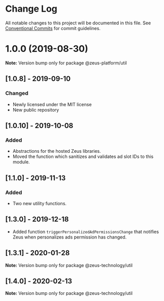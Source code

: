 # Change Log

All notable changes to this project will be documented in this file.
See [Conventional Commits](https://conventionalcommits.org) for commit guidelines.

# 1.0.0 (2019-08-30)

**Note:** Version bump only for package @zeus-platform/util

## [**1.0.8**] - 2019-09-10

### Changed

- Newly licensed under the MIT license
- New public repository

## [**1.0.10**] - 2019-10-08

### Added

- Abstractions for the hosted Zeus libraries.
- Moved the function which sanitizes and validates ad slot IDs to this module.

## [**1.1.0**] - 2019-11-13

### Added

- Two new utility functions.

## [**1.3.0**] - 2019-12-18

- Added function `triggerPersonalizedAdPermissionsChange` that notifies Zeus when personalizes ads permission has changed.

## [**1.3.1**] - 2020-01-28

**Note:** Version bump only for package @zeus-technology/util

## [**1.4.0**] - 2020-02-13

**Note:** Version bump only for package @zeus-technology/util
